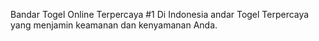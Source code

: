 Bandar Togel Online Terpercaya #1 Di Indonesia
andar Togel Terpercaya yang menjamin keamanan dan kenyamanan Anda.
